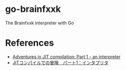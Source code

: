 # go-brainfxxk
The Brainfxxk interpreter with Go

# References
- [Adventures in JIT compilation: Part 1 - an interpreter](https://eli.thegreenplace.net/2017/adventures-in-jit-compilation-part-1-an-interpreter.html)
- [JITコンパイルでの冒険　パート1：インタプリタ](https://postd.cc/adventures-in-jit-compilation-part-1-an-interpreter/)
